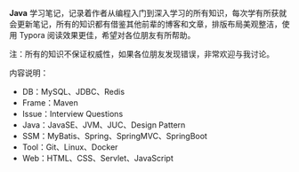 **Java** 学习笔记，记录着作者从编程入门到深入学习的所有知识，每次学有所获就会更新笔记，所有的知识都有借鉴其他前辈的博客和文章，排版布局美观整洁，使用 Typora 阅读效果更佳，希望对各位朋友有所帮助。

注：所有的知识不保证权威性，如果各位朋友发现错误，非常欢迎与我讨论。

内容说明：

* DB：MySQL、JDBC、Redis
* Frame：Maven
* Issue：Interview Questions
* Java：JavaSE、JVM、JUC、Design Pattern
* SSM：MyBatis、Spring、SpringMVC、SpringBoot
* Tool：Git、Linux、Docker
* Web：HTML、CSS、Servlet、JavaScript
